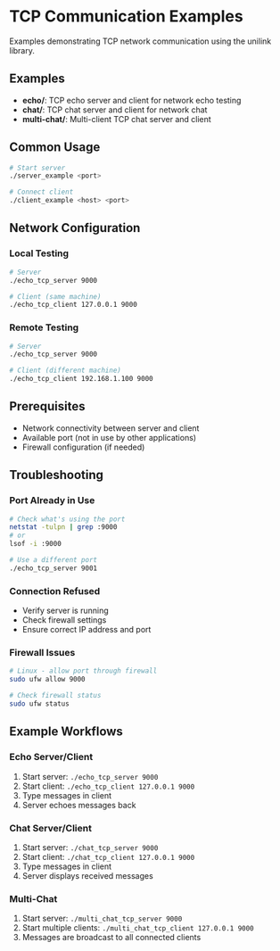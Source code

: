 # TCP Communication Examples

Examples demonstrating TCP network communication using the unilink library.

## Examples

- **echo/**: TCP echo server and client for network echo testing
- **chat/**: TCP chat server and client for network chat
- **multi-chat/**: Multi-client TCP chat server and client

## Common Usage

```bash
# Start server
./server_example <port>

# Connect client
./client_example <host> <port>
```

## Network Configuration

### Local Testing
```bash
# Server
./echo_tcp_server 9000

# Client (same machine)
./echo_tcp_client 127.0.0.1 9000
```

### Remote Testing
```bash
# Server
./echo_tcp_server 9000

# Client (different machine)
./echo_tcp_client 192.168.1.100 9000
```

## Prerequisites

- Network connectivity between server and client
- Available port (not in use by other applications)
- Firewall configuration (if needed)

## Troubleshooting

### Port Already in Use
```bash
# Check what's using the port
netstat -tulpn | grep :9000
# or
lsof -i :9000

# Use a different port
./echo_tcp_server 9001
```

### Connection Refused
- Verify server is running
- Check firewall settings
- Ensure correct IP address and port

### Firewall Issues
```bash
# Linux - allow port through firewall
sudo ufw allow 9000

# Check firewall status
sudo ufw status
```

## Example Workflows

### Echo Server/Client
1. Start server: `./echo_tcp_server 9000`
2. Start client: `./echo_tcp_client 127.0.0.1 9000`
3. Type messages in client
4. Server echoes messages back

### Chat Server/Client
1. Start server: `./chat_tcp_server 9000`
2. Start client: `./chat_tcp_client 127.0.0.1 9000`
3. Type messages in client
4. Server displays received messages

### Multi-Chat
1. Start server: `./multi_chat_tcp_server 9000`
2. Start multiple clients: `./multi_chat_tcp_client 127.0.0.1 9000`
3. Messages are broadcast to all connected clients
